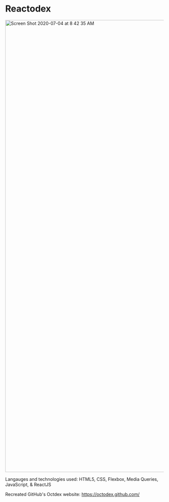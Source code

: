 # Reactodex

<img width="1438" alt="Screen Shot 2020-07-04 at 8 42 35 AM" src="https://user-images.githubusercontent.com/62678918/86512700-541a1a00-bdd2-11ea-8800-4e7e946920f6.png">

Langauges and technologies used: HTML5, CSS, Flexbox, Media Queries, JavaScript, & ReactJS

Recreated GitHub's Octdex website: https://octodex.github.com/
